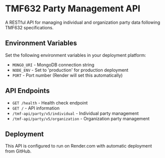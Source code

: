 # TMF632 Party Management API

A RESTful API for managing individual and organization party data following TMF632 specifications.

## Environment Variables

Set the following environment variables in your deployment platform:

- `MONGO_URI` - MongoDB connection string
- `NODE_ENV` - Set to 'production' for production deployment
- `PORT` - Port number (Render will set this automatically)

## API Endpoints

- `GET /health` - Health check endpoint
- `GET /` - API information
- `/tmf-api/party/v5/individual` - Individual party management
- `/tmf-api/party/v5/organization` - Organization party management

## Deployment

This API is configured to run on Render.com with automatic deployment from GitHub.
